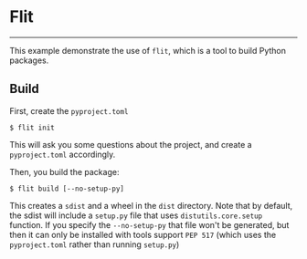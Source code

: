 
# Flit
---

This example demonstrate the use of `flit`, which is a tool to build Python packages.

## Build

First, create the `pyproject.toml`
```
$ flit init
```
This will ask you some questions about the project, and create a `pyproject.toml` accordingly.

Then, you build the package:

```
$ flit build [--no-setup-py]
```

This creates a `sdist` and a wheel in the `dist` directory. 
Note that by default, the sdist will include a `setup.py` file that uses `distutils.core.setup` function. If you specify the `--no-setup-py` that file won't be generated, but then it can only be installed with tools support `PEP 517` (which uses the `pyproject.toml` rather than running `setup.py`)